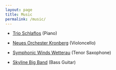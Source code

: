 ```yaml
---
layout: page
title: Music
permalink: /music/
---
```


- [Trio Schlaflos](https://trio-schlaflos.de/) (Piano)

- [Neues Orchester Kronberg](http://www.neues-orchester-kronberg.de) (Violoncello)

- [Symphonic Winds Wetterau](https://www.symphonic-winds-wetterau.de/) (Tenor Saxophone)
  
- [Skyline Big Band](https://www.frankfurter-musikverein.de/) (Bass Guitar)
